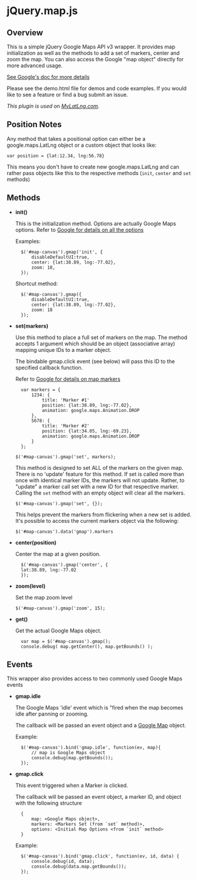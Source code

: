 jQuery.map.js
=========


Overview
--------


This is a simple jQuery Google Maps API v3 wrapper. It provides map initialization as well as the methods to add a set of markers, center and zoom the map. You can also access the Google "map object" directly for more advanced usage.

[See Google's doc for more details](http://code.google.com/apis/maps/documentation/javascript/basics.html)

Please see the demo.html file for demos and code examples. If you would like to see a feature or find a bug submit an issue. 

_This plugin is used on [MyLatLng.com](http://mylatlng.com)._


Position Notes
--------------

Any method that takes a positional option can either be a google.maps.LatLng object or a custom object that looks like:

`var position = {lat:12.34, lng:56.78}`

This means you don't have to create new google.maps.LatLng and can rather pass objects like this to the respective methods (`init`, `center` and `set` methods) 


Methods
-------

* **init()**

	This is the initialization method. Options are actually Google Maps options. Refer to [Google for details on all the options](http://code.google.com/apis/maps/documentation/javascript/reference.html#MapOptions)

	Examples:

		$('#map-canvas').gmap('init', { 
			disableDefaultUI:true, 
			center: {lat:38.89, lng:-77.02},
			zoom: 18, 
		});


	Shortcut method:

		$('#map-canvas').gmap({ 
			disableDefaultUI:true, 
			center: {lat:38.89, lng:-77.02},
			zoom: 18
		});


* **set(markers)**
 
	Use this method to place a full set of markers on the map. The method accepts 1 argument which should be an object (associative array) mapping unique IDs to a marker object.  

	The bindable gmap.click event (see below) will pass this ID to the specified callback function.

	Refer to [Google for details on map markers](http://code.google.com/apis/maps/documentation/javascript/reference.html#Marker)

		var markers = {
			1234: {
				title: 'Marker #1'
				position: {lat:38.89, lng:-77.02},
				animation: google.maps.Animation.DROP
			},
			5678: {
				title: 'Marker #2'
				position: {lat:34.05, lng:-69.23},
				animation: google.maps.Animation.DROP
			}
		};

	`$('#map-canvas').gmap('set', markers);`

	This method is designed to set ALL of the markers on the given map. There is no 'update' feature for this method. If set is called more than once with identical marker IDs, the markers will not update. Rather, to "update" a marker call set with a new ID for that respective marker. Calling the `set` method with an empty object will clear all the markers.
  
	`$('#map-canvas').gmap('set', {});`

	This helps prevent the markers from flickering when a new set is added. It's possible to access the current markers object via the following:

	`$('#map-canvas').data('gmap').markers` 


* **center(position)**

	Center the map at a given position.

		$('#map-canvas').gmap('center', {
	  	lat:38.89, lng:-77.02
		});


* **zoom(level)** 

	Set the map zoom level

	`$('#map-canvas').gmap('zoom', 15);`



* **get()**

	Get the actual Google Maps object.

		var map = $('#map-canvas').gmap();
		console.debug( map.getCenter(), map.getBounds() );

	

Events 
------
	
This wrapper also provides access to two commonly used Google Maps events


* **gmap.idle** 
 
	The Google Maps 'idle' event which is "fired when the map becomes idle after panning or zooming. 

	The callback will be passed an event object and a [Google Map](http://code.google.com/apis/maps/documentation/javascript/reference.html#Map) object.

	Example: 

		$('#map-canvas').bind('gmap.idle', function(ev, map){
			// map is Google Maps object
			console.debug(map.getBounds());
		});


* **gmap.click**

	This event triggered when a Marker is clicked. 

	The callback will be passed an event object, a marker ID, and object with the following structure

		{ 
			map: <Google Maps object>, 
			markers: <Markers Set (from `set` method)>, 
			options: <Initial Map Options <from `init` method> 
		}


	Example: 

		$('#map-canvas').bind('gmap.click', function(ev, id, data) {
			console.debug(id, data);
			console.debug(data.map.getBounds());
		});

